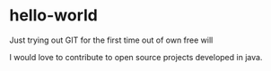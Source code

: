 # hello-world
Just trying out GIT for the first time out of own free will

I would love to contribute to open source projects developed in java.
